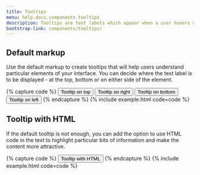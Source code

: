 ```yaml
---
title: Tooltips
menu: help.docs.components.tooltips
description: Tooltips are text labels which appear when a user hovers over an interface element. They explain the interface elements that may be unclear for users and guide them when they need help. If used properly, tooltips can significantly enhance user experience and add value to your website or software.
bootstrap-link: components/tooltips/
---
```



## Default markup

Use the default markup to create tooltips that will help users understand particular elements of your interface. You can decide where the text label is to be displayed - at the top, bottom or on either side of the element. 

{% capture code %}
<button type="button" class="btn" data-bs-toggle="tooltip" data-bs-placement="top" title="Tooltip on top">
  Tooltip on top
</button>
<button type="button" class="btn" data-bs-toggle="tooltip" data-bs-placement="right" title="Tooltip on right">
  Tooltip on right
</button>
<button type="button" class="btn" data-bs-toggle="tooltip" data-bs-placement="bottom" title="Tooltip on bottom">
  Tooltip on bottom
</button>
<button type="button" class="btn" data-bs-toggle="tooltip" data-bs-placement="left" title="Tooltip on left">
  Tooltip on left
</button>
{% endcapture %}
{% include example.html code=code %}


## Tooltip with HTML

If the default tooltip is not enough, you can add the option to use HTML code in the text to highlight particular bits of information and make the content more attractive.

{% capture code %}
<button type="button" class="btn" data-bs-toggle="tooltip" data-bs-html="true" title="<em>Tooltip</em> <u>with</u> <b>HTML</b>">
  Tooltip with HTML
</button>
{% endcapture %}
{% include example.html code=code %}
